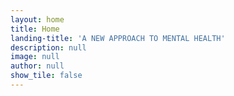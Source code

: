 ```yaml
---
layout: home
title: Home
landing-title: 'A NEW APPROACH TO MENTAL HEALTH'
description: null
image: null
author: null
show_tile: false
---
```


